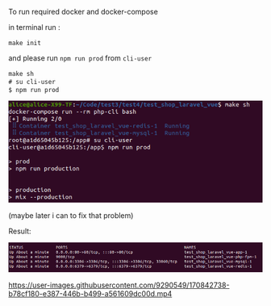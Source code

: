 To run required docker and docker-compose 

in terminal run :
```
make init
```
and please run `npm run prod` from `cli-user` 
```
make sh 
# su cli-user
$ npm run prod
```
![media/fix-permissions.png](media/fix-permissions.png)

(maybe later i can  to fix that problem)

Result:

![media/docker-ps.png](media/docker-ps.png)





https://user-images.githubusercontent.com/9290549/170842738-b78cf180-e387-446b-b499-a561609dc00d.mp4

